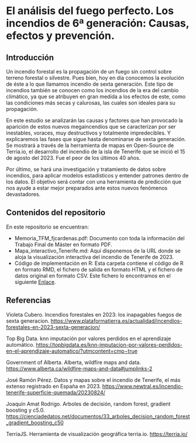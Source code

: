 # El análisis del fuego perfecto. Los incendios de 6ª generación: Causas, efectos y prevención.

## Introducción

Un incendio forestal es la propagación de un fuego sin control sobre terreno forestal o silvestre. Pues bien, hoy en día conocemos la evolución de éste a lo que llamamos incendio de sexta generación. Este tipo de incendios también se conocen como los incendios de la era del cambio climático, ya que se atribuyen en gran medida a los efectos de este, como las condiciones más secas y calurosas, las cuales son ideales para su propagación.

En este estudio se analizarán las causas y factores que han provocado la aparición de estos nuevos megaincendios que se caracterizan por ser inestables, voraces, muy destructivos y totalmente impredecibles. Y explicaremos las fases que sigue hasta denominarse de sexta generación.
Se mostrará a través de la herramienta de mapas en Open-Source de Terria.io, el desarrollo del incendio de la isla de Tenerife que se inició el 15 de agosto del 2023. Fue el peor de los últimos 40 años.

Por último, se hará una investigación y tratamiento de datos sobre incendios, para aplicar modelos estadísticos y entender patrones dentro de los datos. El objetivo será contar con una herramienta de predicción que nos ayude a estar mejor preparados ante estos nuevos fenómenos devastadores.

## Contenidos del repositorio

En este repositorio se encuentran:

- Memoria_TFM_fjcardenas.pdf: Documento con toda la información del Trabajo Final de Máster en formato PDF. 
- Mapa_interactivo_Tenerife.md: Aquí disponemos de la URL donde se aloja la visualización interactiva del incendio de Tenerife de 2023.
- Código de implementación en R: Esta carpeta contiene el código de R en formato RMD, el fichero de salida en formato HTML y el fichero de datos original en formato CSV. Este fichero lo encontramos en el siguiente [Enlace](https://open.alberta.ca/opendata/wildfire-data).

## Referencias

Violeta Cubero. Incendios forestales en 2023: los inapagables fuegos de sexta generacion. https://www.plataformatierra.es/actualidad/incendios-forestales-en-2023-sexta-generacion/

Top Big Data. knn imputación por valores perdidos en el aprendizaje automático. https://topbigdata.es/knn-imputacion-por-valores-perdidos-en-el-aprendizaje-automatico/?utmcontent=cmp−true

Government of Alberta. Alberta, wildfire maps and data. https://www.alberta.ca/wildfire-maps-and-data#jumplinks-2

José Ramón Pérez. Datos y mapas sobre el incendio de Tenerife, el más extenso registrado en España en 2023. https://www.newtral.es/incendio-tenerife-superficie-quemada/20230824/

Joaquín Amat Rodrigo. Arboles de decisión, random forest, gradient boosting y c5.0. https://cienciadedatos.net/documentos/33_arboles_decision_random_forest_gradient_boosting_c50

TerriaJS. Herramienta de visualización geográfica terria.io. https://terria.io/
